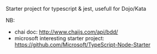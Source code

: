 Starter project for typescript & jest, usefull for Dojo/Kata

NB:
 - chai doc: http://www.chaijs.com/api/bdd/
 - microsoft interesting starter project: https://github.com/Microsoft/TypeScript-Node-Starter
